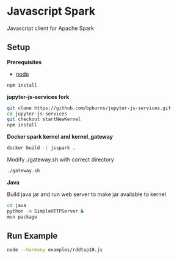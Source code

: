 Javascript Spark
===================

Javascript client for Apache Spark

Setup
---------------

**Prerequisites**
- [node](http://nodejs.org/)


```bash
npm install
```

**jupyter-js-services fork**


```bash
git clone https://github.com/bpburns/jupyter-js-services.git
cd jupyter-js-services
git checkout startNewKernel
npm install
```

**Docker spark kernel and kernel_gateway**

```bash
docker build -t jsspark .
```

Modify ./gateway.sh with correct directory

```bash
./gateway.sh
```

**Java**

Build java jar and run web server to make jar available to kernel

```bash
cd java
python -m SimpleHTTPServer &
mvn package
```

Run Example
---------

```bash
node --harmony examples/rddtop10.js
```

